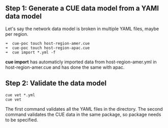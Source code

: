 ## Step 1: Generate a CUE data model from a YAMl data model

Let's say the network data model is broken in multiple YAML files, maybe per region.

```console
➜  cue-poc touch host-region-amer.cue
➜  cue-poc touch host-region-apac.cue
➜  cue import *.yml -f
```

**cue import** has automaticly imported data from host-region-amer.yml in host-region-amer.cue and has done the same with apac. 

## Step 2: Validate the data model 

```console
cue vet *.yml
cue vet 
``````

The first command validates all the YAML files in the directory.
The second command validates the CUE data in the same package, so package needs to be specified.